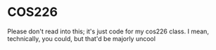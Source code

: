# COS226
Please don't read into this; it's just code for my cos226 class. I mean, technically, you could, but that'd be majorly uncool
